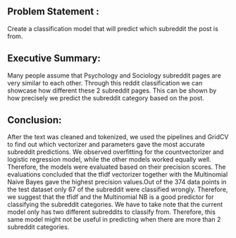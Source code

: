 ## Problem Statement : 
Create a classification model that will predict which subreddit the post is from.


## Executive Summary:

Many people assume that Psychology and Sociology subreddit pages are very similar to each other. Through this reddit classification we can showcase how different these 2 subreddit pages. This can be shown by how precisely we predict the subreddit category based on the post.  



## Conclusion: 

After the text was cleaned and tokenized, we used the pipelines and GridCV to find out which vectorizer and parameters gave the most accurate subreddit predictions. We observed overfitting for the countvectorizer and logistic regression model, while the other models worked equally well. Therefore, the models were evaluated based on their precision scores. The evaluations concluded that the tfidf vectorizer together with the Multinomial Naive Bayes gave the highest precision values.Out of the 374 data points in the test dataset only 67 of the subreddit were classified wrongly. Therefore, we suggest that the tfidf and the Multinomial NB is a good predictor for classifying the subreddit categories. We have to take note that the current model only has two different subreddits to classify from. Therefore, this same model might not be useful in predicting when there are more than 2 subreddit categories.
